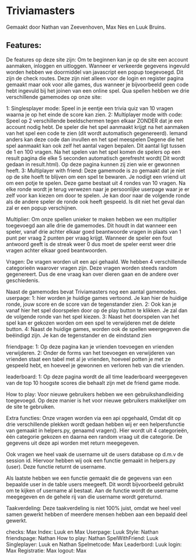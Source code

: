 # Triviamasters
Gemaakt door Nathan van Zeevenhoven, Max Nes en Luuk Bruins.

## Features:
De features op deze site zijn:
Om te beginnen kan je op de site een account aanmaken, inloggen en uitloggen.
Wanneer er verkeerde gegevens ingevuld worden hebben we doormiddel van javascript een popup toegevoegd. Dit zijn de check routes.
Deze zijn niet alleen voor de login en register pagina gemaakt maar ook voor alle games, dus wanneer je bijvoorbeeld geen code hebt
ingevuld bij het joinen van een online spel.
Qua spellen hebben we drie verschillende gamemodes op onze site:

 1: Singlesplayer mode: Speel in je eentje een trivia quiz van 10 vragen waarna je op het einde de score kan zien.
 2: Multiplayer mode with code: Speel op 2 verschillende beeldschermen tegen elkaar ZONDER dat je een account nodig hebt.
 De speler die het spel aanmaakt krijgt na het aanmaken van het spel een code te zien (dit wordt automatisch gegenereerd).
 Iemand anders kan deze code dan invullen en het spel meespelen Degene die het spel aanmaakt kan ook zelf het aantal vagen bepalen.
 Dit aantal ligt tussen de 1 en 100 vragen. Na het spelen van het spel komen de spelers op een result pagina die elke 5 seconden
 automatisch gerefresht wordt( Dit wordt gedaan in result.html). Op deze pagina kunnen zij zien wie er gewonnen heeft.
 3: Multiplayer with friend: Deze gamemode is zo gemaakt dat je niet op de site hoeft te blijven om een spel te bewaren.
 Je nodigt een vriend uit om een potje te spelen. Deze game bestaat uit 4 rondes van 10 vragen. Na elke ronde wordt je terug verwezen
 naar je persoonlijke userpage waar je er zelf voor kan kiezen om door te spelen. Je kan door naar de volgende ronde als de andere
 speler de ronde ook heeft gespeeld. Is dit niet het geval dan zal er een popup verschijnen.

 Multiplier:
 Om onze spellen unieker te maken hebben we een multiplier toegevoegd aan alle drie de gamemodes. Dit houdt in dat wanneer een speler,
 vanaf drie achter elkaar goed beantwoorde vragen in plaats van 1 punt per vraag 2 punten per vraag krijgt. Wanneer de speler een fout
 antwoord geeft is de streak weer 0 dus moet de speler eerst weer drie vragen achter elkaar goed beantwoorden.

 Vragen:
 De vragen worden uit een api gehaald. We hebben 4 verschillende categorieën waarover vragen zijn. Deze vragen worden steeds random
 gegenereert. Dus de ene vraag kan over dieren gaan en de andere over geschiedenis.

 Naast de gamemodes bevat Triviamasters nog een aantal gamemodes.
 userpage:
 1: hier worden je huidige games vertoond. Je kan hier de huidige ronde, jouw score en de score van de tegenstander zien.
 2: Ook kan je vanaf hier het spel doorspelen door op de play button te klikken. Je zal dan de volgende ronde van het spel kiezen.
 3: Naast het doorspelen van het spel kan er gekozen worden om een spel te verwijderen met de delete button.
 4: Naast de huidige games, worden ook de spellen weergegeven die beëindigd zijn. Je kan de tegenstander en de eindstand zien

 friendpage:
 1: Op deze pagina kan je vrienden toevoegen en vrienden verwijderen.
 2: Onder de forms van het toevoegen en verwijderen van vrienden staat een tabel met al je vrienden, hoeveel potten je met ze gespeeld
 hebt, en hoeveel je gewonnen en verloren heb van die vrienden.

 leaderboard:
 1: Op deze pagina wordt de all time leaderboard weergegeven van de top 10 hoogste scores die behaalt zijn met de friend game mode.

 How to play:
 Voor nieuwe gebruikers hebben we een gebruikshandleiding toegevoegd. Op deze manier is het voor nieuwe gebruikers makkelijker om de
 site te gebruiken.

Extra functies:
Onze vragen worden via een api opgehaald, Omdat dit op drie verschillende plekken wordt gedaan hebben wij er een helpersfunctie van
gemaakt in helpers.py, genaamd vragen().
Hier wordt uit 4 categorieën, één categorie gekozen en daarna een random vraag uit die categorie. De gegevens uit deze api worden
met return meegegeven.

Ook vragen we heel vaak de username uit de users database op d.m.v de session id. Hiervoor hebben wij ook een functie gemaakt
in helpers.py (user). Deze functie returnt de username.

Als laatste hebben we een functie gemaakt die de gegevens van een bepaalde user in de table users meegeeft. Dit wordt bijvoorbeeld
gebruikt om te kijken of username al bestaat. Aan de functie wordt de username meegegeven en de gehele rij van die username wordt
gereturnd.


Taakverdeling:
Deze taakverdeling is niet 100% juist, omdat we heel veel samen gewerkt hebben of meerdere mensen hebben aan een bepaald deel gewerkt.

checks: Max
Index: Luuk en Max
Userpage: Luuk
Style: Nathan
friendspage: Nathan
How to play: Nathan
SpelWithFriend: Luuk
Singleplayer: Luuk en Nathan
Spelmetcode: Max
Leaderbord: Luuk
login: Max
Registratie: Max
logout: Max








